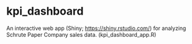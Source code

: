 # kpi_dashboard

An interactive web app (Shiny; https://shiny.rstudio.com/) for analyzing Schrute Paper Company sales data. (kpi_dashboard_app.R)

